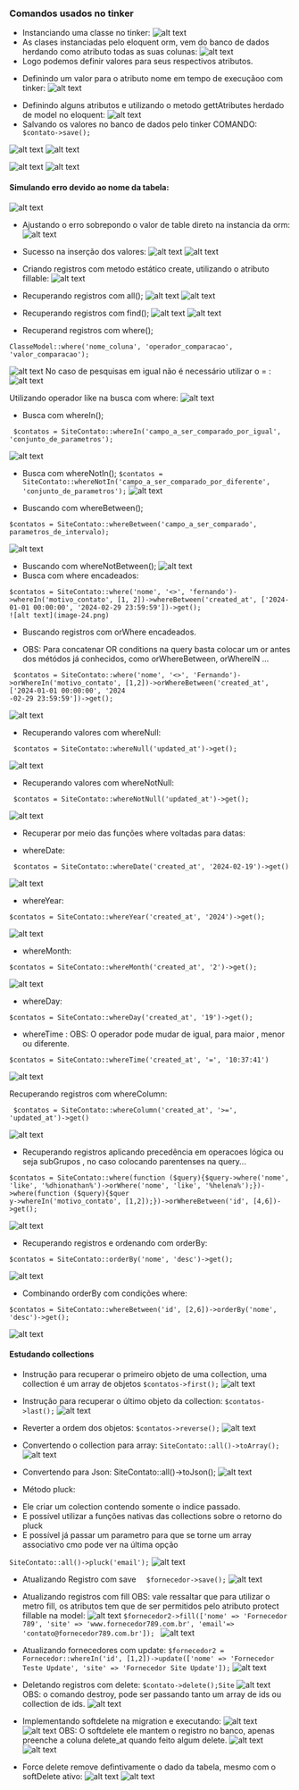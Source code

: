 ### Comandos usados no tinker
* Instanciando uma classe no tinker:
![alt text](image.png)
* As clases instanciadas pelo eloquent orm, vem do banco de dados herdando como atributo todas as suas colunas:
![alt text](image-1.png)
* Logo podemos definir valores para seus respectivos atributos.
- Definindo um valor para o atributo nome em tempo de execuçãoo com tinker:
![alt text](image-2.png)
* Definindo alguns atributos e utilizando o metodo gettAtributes herdado de model no eloquent:
![alt text](image-3.png)
* Salvando os valores no banco de dados pelo tinker COMANDO:
``` $contato->save();```

![alt text](image-5.png)
![alt text](image-4.png)

![alt text](image-6.png)
![alt text](image-7.png)

#### Simulando erro devido ao nome da tabela:
![alt text](image-8.png) 
* Ajustando o erro sobrepondo o valor de table direto na instancia da orm:
![alt text](image-9.png)
* Sucesso na inserção dos valores:
![alt text](image-10.png)
![alt text](image-11.png)
* Criando registros com metodo estático create, utilizando o atributo fillable:
![alt text](image-12.png)
* Recuperando registros com all();
![alt text](image-13.png)
![alt text](image-14.png)

* Recuperando registros com find();
![alt text](image-15.png)
![alt text](image-16.png)

* Recuperand registros com where();
```
ClasseModel::where('nome_coluna', 'operador_comparacao', 'valor_comparacao');
```
![alt text](image-17.png)
No caso de pesquisas em igual não é necessário utilizar o = :
![alt text](image-18.png)

Utilizando operador like na busca com where:
![alt text](image-19.png)

* Busca com whereIn();
```
 $contatos = SiteContato::whereIn('campo_a_ser_comparado_por_igual', 'conjunto_de_parametros');
```
![alt text](image-20.png)

* Busca com whereNotIn();
```$contatos = SiteContato::whereNotIn('campo_a_ser_comparado_por_diferente', 'conjunto_de_parametros');```
![alt text](image-21.png)

* Buscando com whereBetween();
``` 
$contatos = SiteContato::whereBetween('campo_a_ser_comparado', parametros_de_intervalo);
```
![alt text](image-22.png)
* Buscando com whereNotBetween();
![alt text](image-23.png)
* Busca com where encadeados:
```
$contatos = SiteContato::where('nome', '<>', 'fernando')->whereIn('motivo_contato', [1, 2])->whereBetween('created_at', ['2024-01-01 00:00:00', '2024-02-29 23:59:59'])->get();
![alt text](image-24.png)
```
* Buscando registros com orWhere encadeados.
- OBS: Para concatenar OR conditions na query basta colocar um or antes dos métódos já conhecidos, como orWhereBetween, orWhereIN ...
```
 $contatos = SiteContato::where('nome', '<>', 'Fernando')->orWhereIn('motivo_contato', [1,2])->orWhereBetween('created_at', ['2024-01-01 00:00:00', '2024
-02-29 23:59:59'])->get();
```
![alt text](image-25.png)

* Recuperando valores com whereNull:
```
 $contatos = SiteContato::whereNull('updated_at')->get();
```
![alt text](image-26.png)

* Recuperando valores com whereNotNull:
```
 $contatos = SiteContato::whereNotNull('updated_at')->get();
```
![alt text](image-27.png)

* Recuperar por meio das funções where voltadas para datas:
- whereDate:
```
 $contatos = SiteContato::whereDate('created_at', '2024-02-19')->get()
```
![alt text](image-28.png)
- whereYear:
```
$contatos = SiteContato::whereYear('created_at', '2024')->get();
```
![alt text](image-29.png)
- whereMonth:
```
$contatos = SiteContato::whereMonth('created_at', '2')->get();
``` 
![alt text](image-30.png)
- whereDay:
```
$contatos = SiteContato::whereDay('created_at', '19')->get();
```
- whereTime :
OBS: O operador pode mudar de igual, para maior , menor ou diferente.
```
$contatos = SiteContato::whereTime('created_at', '=', '10:37:41')
```
![alt text](image-32.png)

Recuperando registros com whereColumn:
```
 $contatos = SiteContato::whereColumn('created_at', '>=', 'updated_at')->get()
```
![alt text](image-33.png)

* Recuperando registros aplicando precedência em operacoes lógica ou seja  subGrupos , no caso colocando parentenses na query...
```
$contatos = SiteContato::where(function ($query){$query->where('nome', 'like', '%dhionathan%')->orWhere('nome', 'like', '%helena%');})->where(function ($query){$quer
y->whereIn('motivo_contato', [1,2]);})->orWhereBetween('id', [4,6])->get();
```
![alt text](image-34.png)

* Recuperando registros e ordenando com orderBy:
```
$contatos = SiteContato::orderBy('nome', 'desc')->get();
```
![alt text](image-35.png)

* Combinando orderBy com condições where:
```
$contatos = SiteContato::whereBetween('id', [2,6])->orderBy('nome', 'desc')->get();

```
![alt text](image-36.png)

#### Estudando collections
* Instrução para recuperar o primeiro objeto de uma collection, uma collection é um array de objetos
```$contatos->first();```
![alt text](image-37.png)
* Instrução para recuperar o último objeto da collection:
```$contatos->last();```
![alt text](image-38.png)
* Reverter a ordem dos objetos:
 ```$contatos->reverse();```
![alt text](image-39.png)

* Convertendo o collection para array:
``` SiteContato::all()->toArray(); ```
![alt text](image-40.png)

* Convertendo para Json:
 SiteContato::all()->toJson();
![alt text](image-41.png)

* Método pluck:
- Ele criar um colection contendo somente o indice passado.
- E possível utilizar a funções nativas das collections sobre o retorno do pluck
- E possível já passar um parametro para que se torne um array associativo cmo pode ver na última opção

```SiteContato::all()->pluck('email');```
![alt text](image-42.png)

* Atualizando Registro com save
```  $fornecedor->save();```
![alt text](image-43.png)

* Atualizando registros com fill
OBS: vale ressaltar que para utilizar o metro fill, os atributos tem que de ser permitidos pelo atributo protect fillable na model:
![alt text](image-45.png)
```$fornecedor2->fill(['nome' => 'Fornecedor 789', 'site' => 'www.fornecedor789.com.br', 'email'=> 'contato@fornecedor789.com.br']); ```
![alt text](image-44.png)

* Atualizando fornecedores com update:
``` $fornecedor2 = Fornecedor::whereIn('id', [1,2])->update(['nome' => 'Fornecedor Teste Update', 'site' => 'Fornecedor Site Update']); ```
![alt text](image-46.png)

* Deletando registros com delete:
```$contato->delete();Site```
![alt text](image-47.png)
OBS: o comando destroy, pode ser passando tanto um array de ids ou collection de ids.
![alt text](image-48.png)

* Implementando softdelete na migration e executando:
![alt text](image-50.png)
![alt text](image-49.png)
OBS: O softdelete ele mantem o registro no banco, apenas preenche a coluna delete_at quando feito algum delete.
![alt text](image-51.png)
![alt text](image-52.png)
* Force delete remove defintivamente o dado da tabela, mesmo com o softDelete ativo:
![alt text](image-53.png)
![alt text](image-54.png)